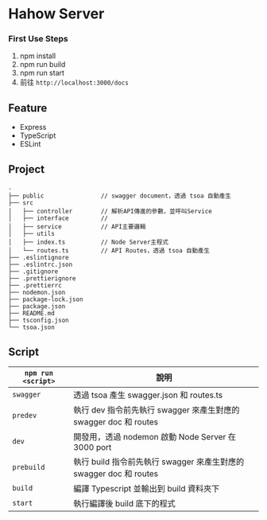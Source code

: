 # Hahow Server

### First Use Steps
1. npm install
2. npm run build
3. npm run start
4. 前往 `http://localhost:3000/docs`

## Feature
- Express
- TypeScript
- ESLint

## Project
```
.
├── public                // swagger document，透過 tsoa 自動產生
├── src
│   ├── controller        // 解析API傳進的參數，並呼叫Service
│   ├── interface         // 
│   ├── service           // API主要邏輯
│   ├── utils
│   ├── index.ts          // Node Server主程式
│   └── routes.ts         // API Routes，透過 tsoa 自動產生
├── .eslintignore
├── .eslintrc.json
├── .gitignore
├── .prettierignore
├── .prettierrc
├── nodemon.json
├── package-lock.json
├── package.json
├── README.md
├── tsconfig.json
└── tsoa.json

```

## Script

| `npm run <script>` | 說明                                                                     |
|-----------------|--------------------------------------------------------------------------|
| `swagger`         | 透過 tsoa 產生 swagger.json 和 routes.ts                                  |
| `predev`          | 執行 dev 指令前先執行 swagger 來產生對應的 swagger doc 和 routes             |
| `dev`            | 開發用，透過 nodemon 啟動 Node Server 在 3000 port                            |
| `prebuild`        | 執行 build 指令前先執行 swagger 來產生對應的 swagger doc 和 routes            |
| `build`           | 編譯 Typescript 並輸出到 build 資料夾下                                       |
| `start`           | 執行編譯後 build 底下的程式                                                 |


